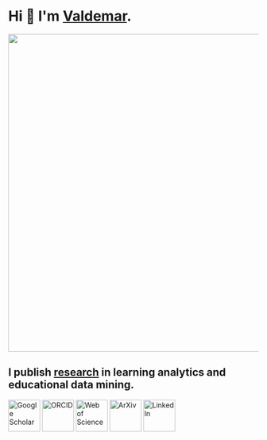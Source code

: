 # Hi 👋 I'm [Valdemar](https://elea.sk/valdemar/cv.pdf).

<img src="https://elea.sk/valdemar/images/slider/1.jpg" width="640">

## I publish [research](https://github.com/valdemarsv/research) in learning analytics and educational data mining.

<a href="https://scholar.google.com/citations?user=CSMVlf0AAAAJ&hl=en"><img title="Google Scholar" height="64" width="64" src="https://cdn.simpleicons.org/googlescholar"></a>
<a href="https://orcid.org/0000-0001-8546-280X"><img title="ORCID" height="64" width="64" src="https://cdn.simpleicons.org/orcid"></a>
<a href="https://www.webofscience.com/wos/author/rid/GPG-1431-2022"><img title="Web of Science" height="64" width="64" src="https://cdn.simpleicons.org/clarivate"></a>
<a href="https://arxiv.org/a/svabensky_v_1.html"><img title="ArXiv" height="64" width="64" src="https://cdn.simpleicons.org/arxiv"></a>
<a href="https://www.linkedin.com/in/valdemarsvabensky"><img title="LinkedIn" height="64" width="64" src="https://cdn.simpleicons.org/linkedin"></a>

<!--
### I use tools such as:

<p>
  <img title="Python" height="32" width="32" src="https://cdn.simpleicons.org/python">
  <img title="PyCharm" height="32" width="32" src="https://cdn.simpleicons.org/pycharm">
  <img title="Git" height="32" width="32" src="https://cdn.simpleicons.org/git">
  <img title="Sublime Text" height="32" width="32" src="https://cdn.simpleicons.org/sublimetext">
  <img title="LaTeX" height="32" width="32" src="https://cdn.simpleicons.org/latex">
  <img title="Overleaf" height="32" width="32" src="https://cdn.simpleicons.org/overleaf">
</p>
-->

<!--
**valdemarsv/valdemarsv** is a ✨ _special_ ✨ repository because its `README.md` (this file) appears on your GitHub profile.

Here are some ideas to get you started:
https://rahuldkjain.github.io/gh-profile-readme-generator/
-->
